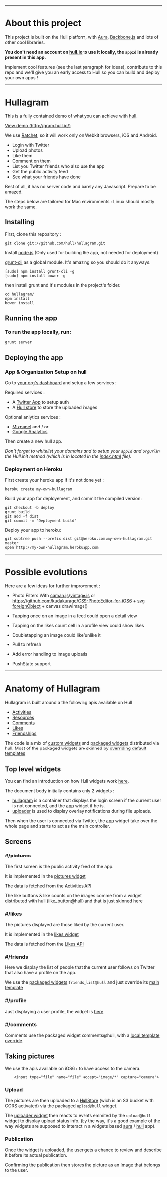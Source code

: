 -----------------------
# About this project

This project is built on the Hull platform, with [Aura](github.com/aurajs/aura), [Backbone.js](https://github.com/documentcloud/backbone) and lots of other cool libraries.

**You don't need an account on [hull.io](http://hull.io) to use it locally, the `appId` is already present in this app.**

Implement cool features (see the last paragraph for ideas), contribute to this repo and we'll give you an early access to Hull so you can build and deploy your own apps !


-----------------------
# Hullagram
This is a fully contained demo of what you can achieve with [hull](http://hull.io).

[View demo (http://gram.hull.io/)](http://gram.hull.io/)

We use [Ratchet](http://maker.github.com/ratchet/), so it will work only on Webkit browsers, iOS and Android.


* Login with Twitter
* Upload photos
* Like them
* Comment on them
* List you Twitter friends who also use the app
* Get the public activity feed
* See what your friends have done

Best of all, it has no server code and barely any Javascript.
Prepare to be amazed.

The steps below are tailored for Mac environments :
Linux should mostly work the same.


## Installing

First, clone this repository :

    git clone git://github.com/hull/hullagram.git

Install [node.js](http://nodejs.org) (Only used for building the app, not needed for deployment)

[grunt-cli](https://github.com/gruntjs/grunt-cli) as a global module.
It's amazing so you should do it anyways.

    [sudo] npm install grunt-cli -g
    [sudo] npm install bower -g

then install grunt and it's modules in the project's folder.

    cd hullagram/
    npm install
    bower install

## Running the app

### To run the app locally, run:

    grunt server

## Deploying the app

### App & Organization Setup on hull

Go to [your org's dashboard](http://accounts.alpha.hullapp.io) and setup a few services :

Required services :

* A [Twitter App](http://hull.io/docs/services/twitter/) to setup auth
* A [Hull store](http://hull.io/docs/services/hull_store/) to store the uploaded images

Optional anlytics services :

* [Mixpanel](http://hull.io/docs/services/mixpanel/) and / or
* [Google Analytics](http://hull.io/docs/services/google_analytics/)

Then create a new hull app.

_Don't forget to whitelist your domains and to setup your `appId` and `orgUrl`in the Hull.init method (which is in located in the [index.html](app/index.html#L33-L38) file)._



### Deployment on Heroku

First create your heroku app if it's not done yet :

    heroku create my-own-hullagram

Build your app for deployement, and commit the compiled version:

    git checkout -b deploy
    grunt build
    git add -f dist
    git commit -m "Deployment build"

Deploy your app to heroku:

    git subtree push --prefix dist git@heroku.com:my-own-hullagram.git master
    open http://my-own-hullagram.herokuapp.com




-----------------------

# Possible evolutions

Here are a few ideas for further improvement :

* Photo Filters
  With [caman.js](http://camanjs.com/)/[vintage.js](http://vintagejs.com/)
  or https://github.com/kudakurage/CSS-PhotoEditor-for-iOS6 + [svg foreignObject](https://developer.mozilla.org/en-US/docs/HTML/Canvas/Drawing_DOM_objects_into_a_canvas) + canvas drawImage()

* Tapping once on an image in a feed could open a detail view
* Tapping on the likes count cell in a profile view could show likes
* Doubletapping an image could like/unlike it
* Pull to refresh
* Add error handling to image uploads
* PushState support

-----------------------

# Anatomy of Hullagram

Hullagram is built around a the following apis available on Hull

* [Activities](http://hull.io/docs/api/activities)
* [Resources](http://hull.io/docs/api/resources/)
* [Comments](http://hull.io/docs/api/comments/)
* [Likes](http://hull.io/docs/api/likes/)
* [Friendships](http://hull.io/docs/api/friendships/)

The code is a mix of [custom widgets](http://hull.io/docs/widgets/creating_widgets/) and [packaged widgets](http://hull.io/docs/widgets/packaged_widgets/) distributed via hull.
Most of the packaged widgets are skinned by [overriding default templates](http://hull.io/docs/widgets/overriding_templates/)

## Top level widgets

You can find an introduction on how Hull widgets work [here](http://hull.io/docs/widgets/introduction/).

The document body initially contains only 2 widgets :

* [hullagram](app/widgets/hullagram/main.hbs) is a container that displays the login screen if the current user is not connected, and the [app](app/widgets/app/main.js) widget if he is.
* [uploader](app/widgets/uploader/main.js) is used to display overlay notifications during file uploads.

Then when the user is connected via Twitter, the [app](app/widgets/app/main.js) widget take over the whole page and starts to act as the main controller.


## Screens


### \#/pictures

The first screen is the public activity feed of the app.

It is implemented in the [pictures widget](app/widgets/pictures/main.js)

The data is fetched from the [Activities API](http://hull.io/docs/api/activities)

The like buttons & like counts on the images comme from a widget distributed with hull (like_button@hull) and that is just skinned here

### \#/likes

The pictures displayed are those liked by the current user.

It is implemented in the [likes widget](app/widgets/likes/main.js)

The data is fetched from the [Likes API](http://hull.io/docs/api/likes)

### \#/friends

Here we display the list of people that the current user follows on Twitter that also have a profile on the app.

We use the [packaged widgets](http://hull.io/docs/widgets/packaged_widgets/) `friends_list@hull` and just override its [main template](app/widgets/friends_list/friends_list.hbs)

### \#/profile

Just displaying a user profile, the widget is [here](app/widgets/profile)

### \#/comments

Comments use the packaged widget comments@hull, with a [local template override](app/widgets/comments/comments.hbs).


## Taking pictures

We use the apis available on iOS6+ to have access to the camera.

		<input type="file" name="file" accept="image/*" capture="camera">


### Upload

The pictures are then uploaded to a [HullStore](http://hull.io/docs/services/hull_store/) (wich is an S3 bucket with CORS activated) via the packaged `upload@hull` widget.

The [uploader widget](app/widgets/uploader) then reacts to events emmited by the `upload@hull` widget to display upload status info. (by the way, it's a good example of the way widgets are supposed to interact in a widgets based [aura](https://github.com/aurajs/aura) / [hull](http://hull.io) app).


### Publication

Once the widget is uploaded, the user gets a chance to review and describe it before its actual publication.

Confirming the publication then stores the picture as an [Image](http://hull.io/docs/api/resources/) that belongs to the user.


